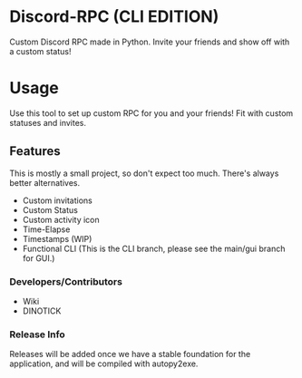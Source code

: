 # Discord-RPC (CLI EDITION)
Custom Discord RPC made in Python. Invite your friends and show off with a custom status!

# Usage

Use this tool to set up custom RPC for you and your friends! Fit with custom statuses and invites.

## Features

This is mostly a small project, so don't expect too much. There's always better alternatives.
- Custom invitations
- Custom Status
- Custom activity icon
- Time-Elapse
- Timestamps (WIP)
- Functional CLI (This is the CLI branch, please see the main/gui branch for GUI.)

### Developers/Contributors

- Wiki
- DINOTICK


### Release Info

Releases will be added once we have a stable foundation for the application, and will be compiled with autopy2exe.
